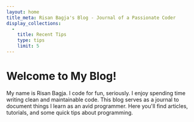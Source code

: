 ```yaml
---
layout: home
title_meta: Risan Bagja's Blog - Journal of a Passionate Coder
display_collections:
  -
    title: Recent Tips
    type: tips
    limit: 5
---
```

# Welcome to My Blog!

My name is Risan Bagja. I code for fun, seriously. I enjoy spending time writing clean and maintainable code. This blog serves as a journal to document things I learn as an avid programmer. Here you'll find articles, tutorials, and some quick tips about programming.
